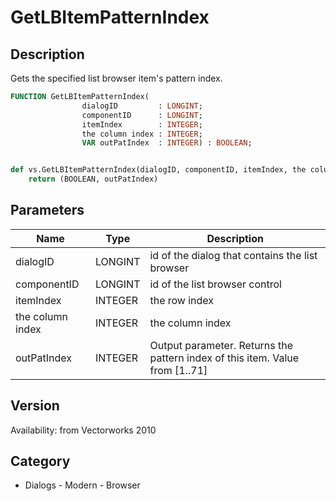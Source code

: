 # GetLBItemPatternIndex

## Description
Gets the specified list browser item's pattern index.

```pascal
FUNCTION GetLBItemPatternIndex(
				dialogID         : LONGINT;
				componentID      : LONGINT;
				itemIndex        : INTEGER;
				the column index : INTEGER;
				VAR outPatIndex  : INTEGER) : BOOLEAN;
```

```python

def vs.GetLBItemPatternIndex(dialogID, componentID, itemIndex, the column index):
    return (BOOLEAN, outPatIndex)
```

## Parameters
|Name|Type|Description|
|---|---|---|
|dialogID|LONGINT|id of the dialog that contains the list browser|
|componentID|LONGINT|id of the list browser control|
|itemIndex|INTEGER|the row index|
|the column index|INTEGER|the column index|
|outPatIndex|INTEGER|Output parameter. Returns the pattern index of this item. Value from [1..71]|

## Version
Availability: from Vectorworks 2010
## Category
* Dialogs - Modern - Browser

